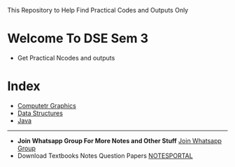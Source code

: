 This Repository to Help Find Practical Codes and Outputs Only

# Welcome To DSE Sem 3
- Get Practical Ncodes and outputs

# Index
- [Computetr Graphics](https://github.com/NEWBIENOOB-0/compcodes/tree/main/dse/Sem%203/Computer%20Graphics)
- [Data Structures](https://github.com/NEWBIENOOB-0/compcodes/tree/main/dse/Sem%203/Data%20Sturctes)
- [Java ](https://github.com/NEWBIENOOB-0/compcodes/tree/main/dse/Sem%203/Java)
-----
- **Join Whatsapp Group For More Notes and Other Stuff**
[Join Whatsapp Group](https://chat.whatsapp.com/EADI6RcF7m4HZc2fD4jzQe)
- Download Textbooks Notes Question Papers [ NOTESPORTAL ](https://nportal.cloudyflare.workers.dev/0:/)
